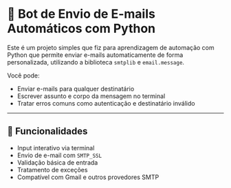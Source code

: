 # 📧 Bot de Envio de E-mails Automáticos com Python

Este é um projeto simples que fiz para aprendizagem de automação com Python que permite enviar e-mails automaticamente de forma personalizada, utilizando a biblioteca `smtplib` e `email.message`.

Você pode:
- Enviar e-mails para qualquer destinatário
- Escrever assunto e corpo da mensagem no terminal
- Tratar erros comuns como autenticação e destinatário inválido

---

## 🚀 Funcionalidades

- Input interativo via terminal
- Envio de e-mail com `SMTP_SSL`
- Validação básica de entrada
- Tratamento de exceções
- Compatível com Gmail e outros provedores SMTP
